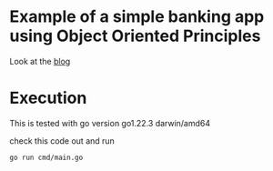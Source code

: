 # Example of a simple banking app using Object Oriented Principles

Look at the [blog](https://github.com/gsolano0625/tech-topics/blob/main/docs/Object%20Oriented%20Programming%20in%20GO%20-%20Banking.md)

# Execution
This is tested with go version go1.22.3 darwin/amd64

check this code out and run

```shell
go run cmd/main.go
```
